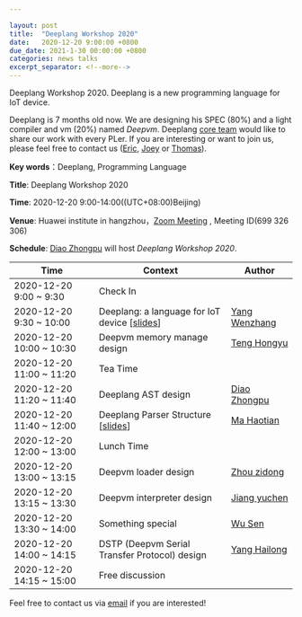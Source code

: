 ```yaml
---

layout: post
title:  "Deeplang Workshop 2020"
date:   2020-12-20 9:00:00 +0800
due_date: 2021-1-30 00:00:00 +0800
categories: news talks
excerpt_separator: <!--more-->
---
```


Deeplang Workshop 2020. Deeplang is a new programming language for IoT device. 

<!--more-->

Deeplang is 7 months old now. We are designing his SPEC (80%) and a light compiler and vm (20%) named *Deepvm*. Deeplang [core team](https://github.com/deeplang-org/deeplang/wiki/Memnbers) would like to share our work with every PLer.  If you are interesting or want to join us, please feel free to contact us ([Eric](mailto:swubear@163.com), [Joey](mailto:joey.teng.dev@gmail.com) or [Thomas](mailto:wenzhang5800@gmail.com)).

**Key words**：Deeplang,  Programming Language

**Title**: Deeplang Workshop 2020

**Time**: 2020-12-20 9:00-14:00((UTC+08:00)Beijing) 

**Venue**: Huawei  institute in hangzhou，[Zoom Meeting](https://welink-meeting.zoom.us/j/699326306) , Meeting ID(699 326 306)  

**Schedule**: [Diao Zhongpu](https://github.com/diaozhongpu) will host *Deeplang Workshop 2020*.

| Time                     | Context                                                      | Author                                          |
| ------------------------ | ------------------------------------------------------------ | ----------------------------------------------- |
| 2020-12-20 9:00 ~ 9:30   | Check In                                                     |                                                 |
| 2020-12-20 9:30 ~ 10:00  | Deeplang: a language for IoT device [[slides](https://deeplang.org/assets/files/deeplang-a-new-language-for-IoT-device.pdf)] | [Yang Wenzhang](https://github.com/thomasyonug) |
| 2020-12-20 10:00 ~ 10:30 | Deepvm memory manage design                                  | [Teng Hongyu](https://github.com/JoeyTeng)      |
| 2020-12-20 11:00 ~ 11:20 | Tea Time                                                     |                                                 |
| 2020-12-20 11:20 ~ 11:40 | Deeplang AST design                                          | [Diao Zhongpu](https://github.com/diaozhongpu)  |
| 2020-12-20 11:40 ~ 12:00 | Deeplang Parser Structure [[slides](https://deeplang.org/assets/files/deeplang-parser-structure-haotian.pdf)] | [Ma Haotian](https://github.com/haotianmichael) |
| 2020-12-20 12:00 ~ 13:00 | Lunch Time                                                   |                                                 |
| 2020-12-20 13:00 ~ 13:15 | Deepvm loader design                                         | [Zhou zidong](https://github.com/z123z123d)     |
| 2020-12-20 13:15 ~ 13:30 | Deepvm interpreter design                                    | [Jiang yuchen](https://github.com/Rainc1116)    |
| 2020-12-20 13:30 ~ 14:00 | Something special                                            | [Wu Sen](https://github.com/kulics)             |
| 2020-12-20 14:00 ~ 14:15 | DSTP (Deepvm Serial Transfer Protocol) design                | [Yang Hailong](http://yanghailong.me/)          |
| 2020-12-20 14:15 ~ 15:00 | Free discussion                                              |                                                 |




Feel free to contact us via [email](mailto:swubear@163.com) if you are interested!

